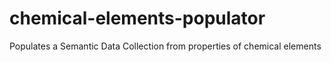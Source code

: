 chemical-elements-populator
===========================

Populates a Semantic Data Collection from properties of chemical elements
